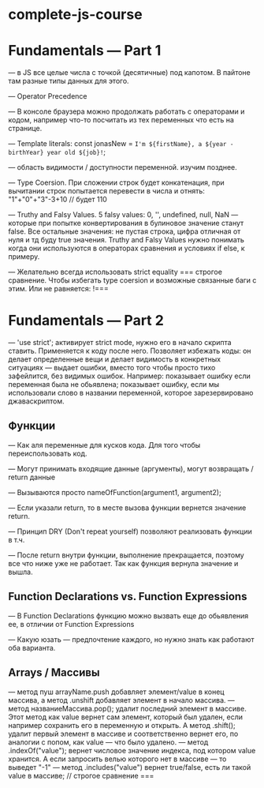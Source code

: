 # complete-js-course

# Fundamentals — Part 1

— в JS все целые числа с точкой (десятичные) под капотом. В пайтоне там разные типы данных для этого.

— Operator Precedence

— В консоле браузера можно продолжать работать с операторами и кодом, например что-то посчитать из тех переменных что есть на странице.

— Template literals:
const jonasNew = `I'm ${firstName}, a ${year - birthYear} year old ${job}!`;

— область видимости / доступности переменной. изучим позднее.

— Type Coersion. При сложении строк будет конкатенация, при вычитании строк попытается перевести в числа и отнять: "1"+"0"+"3"-3+10 // будет 110

— Truthy and Falsy Values. 5 falsy values: 0, '', undefined, null, NaN — которые при попытке конвертирования в булиновое значение станут false. Все остальные значения: не пустая строка, цифра отличная от нуля и тд буду true значения.
Truthy and Falsy Values нужно понимать когда они используются в операторах сравнения и условиях if else, к примеру.

— Желательно всегда использовать strict equality === строгое сравнение. Чтобы избегать type coersion и возможные связанные баги с этим. Или не равняется: !===

# Fundamentals — Part 2

— 'use strict'; активирует strict mode, нужно его в начало скрипта ставить. Применяется к коду после него. Позволяет избежать коды: он делает определенные вещи и делает видимость в конкретных ситуациях — выдает ошибки, вместо того чтобы просто тихо зафейлится, без видимых ошибок. Например: показывает ошибку если переменная была не обьявлена; показывает ошибку, если мы использовали слово в названии переменной, которое зарезервировано джаваскриптом.

## Функции

— Как аля переменные для кусков кода. Для того чтобы переиспользовать код.

— Могут принимать входящие данные (аргументы), могут возвращать / return данные

— Вызываются просто nameOfFunction(argument1, argument2);

— Если указали return, то в месте вызова функции вернется значение return.

— Принцип DRY (Don't repeat yourself) позволяют реализовать функции в т.ч.

— После return внутри функции, выполнение прекращается, поэтому все что ниже уже не работает. Так как функция вернула значение и вышла. 

## Function Declarations vs. Function Expressions

— В Function Declarations функцию можно вызвать еще до обьявления ее, в отличии от Function Expressions

— Какую юзать — предпочтение каждого, но нужно знать как работают оба варианта.

## Arrays / Массивы

— метод пуш arrayName.push добавляет элемент/value в конец массива, а метод .unshift добавляет элемент в начало массива.
— метод названиеМассива.pop(); удалит последний элемент в массиве. Этот метод как value вернет сам элемент, который был удален, если например сохранить его в переменную и открыть. А метод .shift(); удалит первый элемент в массиве и соответственно вернет его, по аналогии с попом, как value — что было удалено. 
— метод .indexOf("value"); вернет числовое значение индекса, под котором value хранится. А если запросить велью которого нет в массиве — то выведет "-1"
— метод .includes("value") вернет true/false, есть ли такой value в массиве; // строгое сравнение ===